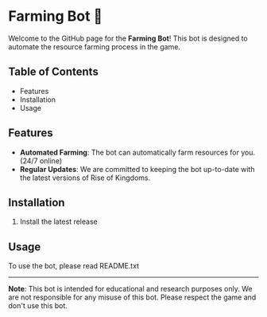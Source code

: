 # Farming Bot 🌾

Welcome to the GitHub page for the **Farming Bot**! This bot is designed to automate the resource farming process in the game.

## Table of Contents

- Features
- Installation
- Usage

## Features

- **Automated Farming**: The bot can automatically farm resources for you. (24/7 online)
- **Regular Updates**: We are committed to keeping the bot up-to-date with the latest versions of Rise of Kingdoms.

## Installation

1. Install the latest release

## Usage

To use the bot, please read README.txt


---





**Note**: This bot is intended for educational and research purposes only. We are not responsible for any misuse of this bot. Please respect the game and don't use this bot.
